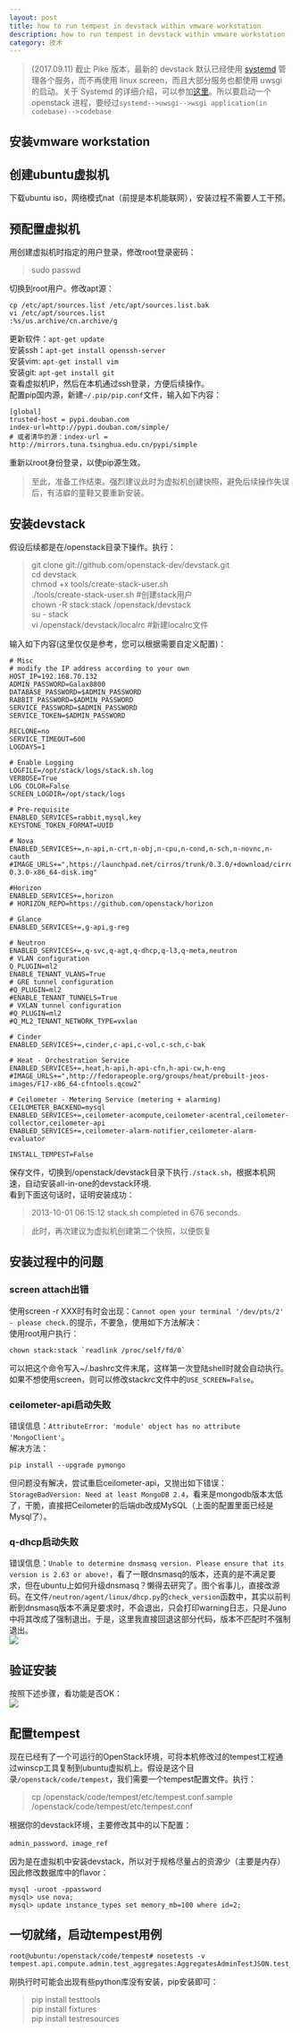 ```yaml
---
layout: post
title: how to run tempest in devstack within vmware workstation
description: how to run tempest in devstack within vmware workstation
category: 技术
---
```


> (2017.09.11) 截止 Pike 版本，最新的 devstack 默认已经使用 [systemd](https://docs.openstack.org/devstack/latest/systemd.html) 管理各个服务，而不再使用 linux screen，而且大部分服务也都使用 uwsgi 的启动。关于 Systemd 的详细介绍，可以参加[这里](http://www.ruanyifeng.com/blog/2016/03/systemd-tutorial-commands.html)。所以要启动一个 openstack 进程，要经过`systemd-->uwsgi-->wsgi application(in codebase)-->codebase`

## 安装vmware workstation

## 创建ubuntu虚拟机
下载ubuntu iso，网络模式nat（前提是本机能联网），安装过程不需要人工干预。

## 预配置虚拟机
用创建虚拟机时指定的用户登录，修改root登录密码：

> sudo passwd

切换到root用户。修改apt源：

	cp /etc/apt/sources.list /etc/apt/sources.list.bak
	vi /etc/apt/sources.list 
	:%s/us.archive/cn.archive/g

更新软件：`apt-get update`  
安装ssh：`apt-get install openssh-server`  
安装vim: `apt-get install vim`  
安装git: `apt-get install git`  
查看虚拟机IP，然后在本机通过ssh登录，方便后续操作。  
配置pip国内源，新建`~/.pip/pip.conf`文件，输入如下内容：

    [global]  
    trusted-host = pypi.douban.com
    index-url=http://pypi.douban.com/simple/  
    # 或者清华的源：index-url = http://mirrors.tuna.tsinghua.edu.cn/pypi/simple

重新以root身份登录，以使pip源生效。

>至此，准备工作结束。强烈建议此时为虚拟机创建快照，避免后续操作失误后，有洁癖的童鞋又要重新安装。

## 安装devstack
假设后续都是在/openstack目录下操作。执行：

>git clone git://github.com/openstack-dev/devstack.git   
cd devstack  
chmod +x tools/create-stack-user.sh  
./tools/create-stack-user.sh #创建stack用户  
chown -R stack:stack /openstack/devstack  
su - stack  
vi /openstack/devstack/localrc #新建localrc文件

输入如下内容(这里仅仅是参考，您可以根据需要自定义配置)：

    # Misc
    # modify the IP address according to your own
    HOST_IP=192.168.70.132
	ADMIN_PASSWORD=Galax8800
	DATABASE_PASSWORD=$ADMIN_PASSWORD
	RABBIT_PASSWORD=$ADMIN_PASSWORD
	SERVICE_PASSWORD=$ADMIN_PASSWORD
	SERVICE_TOKEN=$ADMIN_PASSWORD

    RECLONE=no
    SERVICE_TIMEOUT=600
    LOGDAYS=1

    # Enable Logging
    LOGFILE=/opt/stack/logs/stack.sh.log
    VERBOSE=True
    LOG_COLOR=False
    SCREEN_LOGDIR=/opt/stack/logs
    
    # Pre-requisite
    ENABLED_SERVICES=rabbit,mysql,key
    KEYSTONE_TOKEN_FORMAT=UUID

    # Nova
    ENABLED_SERVICES+=,n-api,n-crt,n-obj,n-cpu,n-cond,n-sch,n-novnc,n-cauth
    #IMAGE_URLS+=",https://launchpad.net/cirros/trunk/0.3.0/+download/cirros-0.3.0-x86_64-disk.img"

    #Horizon
    ENABLED_SERVICES+=,horizon
    # HORIZON_REPO=https://github.com/openstack/horizon

    # Glance
    ENABLED_SERVICES+=,g-api,g-reg

    # Neutron
    ENABLED_SERVICES+=,q-svc,q-agt,q-dhcp,q-l3,q-meta,neutron
    # VLAN configuration
    Q_PLUGIN=ml2
    ENABLE_TENANT_VLANS=True
    # GRE tunnel configuration
    #Q_PLUGIN=ml2
    #ENABLE_TENANT_TUNNELS=True
    # VXLAN tunnel configuration
    #Q_PLUGIN=ml2
    #Q_ML2_TENANT_NETWORK_TYPE=vxlan 

    # Cinder
    ENABLED_SERVICES+=,cinder,c-api,c-vol,c-sch,c-bak

    # Heat - Orchestration Service
    ENABLED_SERVICES+=,heat,h-api,h-api-cfn,h-api-cw,h-eng
    #IMAGE_URLS+=",http://fedorapeople.org/groups/heat/prebuilt-jeos-images/F17-x86_64-cfntools.qcow2"

    # Ceilometer - Metering Service (metering + alarming)
    CEILOMETER_BACKEND=mysql
    ENABLED_SERVICES+=,ceilometer-acompute,ceilometer-acentral,ceilometer-collector,ceilometer-api
    ENABLED_SERVICES+=,ceilometer-alarm-notifier,ceilometer-alarm-evaluator

	INSTALL_TEMPEST=False

保存文件，切换到/openstack/devstack目录下执行`./stack.sh`，根据本机网速，自动安装all-in-one的devstack环境.  
看到下面这句话时，证明安装成功：  
>2013-10-01 06:15:12 stack.sh completed in 676 seconds.  

> 此时，再次建议为虚拟机创建第二个快照，以便恢复

## 安装过程中的问题
### screen attach出错
使用screen -r XXX时有时会出现：`Cannot open your terminal '/dev/pts/2' - please check.`的提示，不要急，使用如下方法解决：  
使用root用户执行：

    chown stack:stack `readlink /proc/self/fd/0`
    
可以把这个命令写入~/.bashrc文件末尾，这样第一次登陆shell时就会自动执行。  
如果不想使用screen，则可以修改stackrc文件中的`USE_SCREEN=False`。  

### ceilometer-api启动失败
错误信息：`AttributeError: 'module' object has no attribute 'MongoClient'`。  
解决方法：

    pip install --upgrade pymongo

但问题没有解决，尝试重启ceilometer-api，又抛出如下错误：`StorageBadVersion: Need at least MongoDB 2.4`，看来是mongodb版本太低了，干脆，直接把Ceilometer的后端db改成MySQL（上面的配置里面已经是Mysql了）。

### q-dhcp启动失败
错误信息：`Unable to determine dnsmasq version. Please ensure that its version is 2.63 or above!`，看了一眼dnsmasq的版本，还真的是不满足要求，但在ubuntu上如何升级dnsmasq？懒得去研究了。图个省事儿，直接改源码。在文件`/neutron/agent/linux/dhcp.py`的`check_version`函数中，其实以前判断到dnsmasq版本不满足要求时，不会退出，只会打印warning日志，只是Juno中将其改成了强制退出。于是，这里我直接回退这部分代码，版本不匹配时不强制退出。  
![](/images/2014-05-10-vmware-workstation-devstack/2.png) 

## 验证安装
按照下述步骤，看功能是否OK：  
![](/images/2014-05-10-vmware-workstation-devstack/1.png)  

## 配置tempest
现在已经有了一个可运行的OpenStack环境，可将本机修改过的tempest工程通过winscp工具复制到ubuntu虚拟机上。假设是这个目录`/openstack/code/tempest`，我们需要一个tempest配置文件。执行：  
>cp /openstack/code/tempest/etc/tempest.conf.sample /openstack/code/tempest/etc/tempest.conf  

根据你的devstack环境，主要修改其中的以下配置：  

	admin_password、image_ref

因为是在虚拟机中安装devstack，所以对于规格尽量占的资源少（主要是内存）因此修改数据库中的flavor：  

	mysql -uroot -ppassword
	mysql> use nova;
	mysql> update instance_types set memory_mb=100 where id=2;

## 一切就绪，启动tempest用例

	root@ubuntu:/openstack/code/tempest# nosetests -v tempest.api.compute.admin.test_aggregates:AggregatesAdminTestJSON.test_aggregate_create_invalid_aggregate_name

刚执行时可能会出现有些python库没有安装，pip安装即可：  
>pip install testtools  
pip install fixtures  
pip install testresources  



